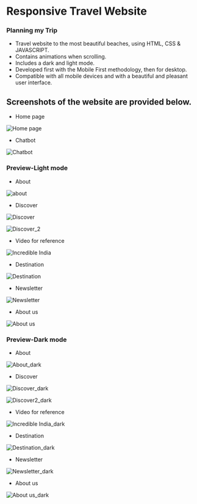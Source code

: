 # Responsive Travel Website 
###  Planning my Trip 

- Travel website to the most beautiful beaches, using HTML, CSS & JAVASCRIPT.
- Contains animations when scrolling.
- Includes a dark and light mode.
- Developed first with the Mobile First methodology, then for desktop.
- Compatible with all mobile devices and with a beautiful and pleasant user interface.
## Screenshots of the website are provided below.
- Home page

![Home page](https://user-images.githubusercontent.com/44429049/175069472-f817adcc-1c57-45de-bd5c-6f12866099de.jpeg)

- Chatbot

![Chatbot](https://user-images.githubusercontent.com/44429049/175069846-020d5e3e-f9c7-4ee0-a543-c86c75a0b48c.jpeg)
### Preview-Light mode

- About

![about](https://user-images.githubusercontent.com/44429049/175070650-67f002b8-bcfb-4b20-a602-2f30cad48025.jpeg)

- Discover

![Discover](https://user-images.githubusercontent.com/44429049/175070947-d5f8e1a8-20de-4190-9f68-2a827cd9b9a2.jpeg)

![Discover_2](https://user-images.githubusercontent.com/44429049/175071465-aedbf127-80da-45c7-b8af-8c163760268d.jpeg)

- Video for reference 

![Incredible India](https://user-images.githubusercontent.com/44429049/175072042-00074587-8585-4de6-ac7b-5b4d8e6b1ff3.jpeg)

- Destination

![Destination](https://user-images.githubusercontent.com/44429049/175072216-cd5807a2-65bd-44b8-bc4d-c6e17d524a9e.jpeg)

- Newsletter

![Newsletter](https://user-images.githubusercontent.com/44429049/175072344-d0c0f5f3-4f59-4d9a-9c0b-ac3050c52da6.jpeg)

- About us

![About us](https://user-images.githubusercontent.com/44429049/175072556-c2ebe2ed-0b86-4108-a64f-ed1eb4cd5c01.jpeg)
### Preview-Dark mode

- About

![About_dark](https://user-images.githubusercontent.com/44429049/175072769-c3c1f6ff-0be6-4de6-af9d-a375a5130ad2.jpeg)

- Discover

![Discover_dark](https://user-images.githubusercontent.com/44429049/175073336-dedc2035-33ee-490c-ba88-28759ea4c7cd.jpeg)

![Discover2_dark](https://user-images.githubusercontent.com/44429049/175073394-448fa773-8bd0-4933-abc0-0d68a9611b29.jpeg)

- Video for reference

![Incredible India_dark](https://user-images.githubusercontent.com/44429049/175073472-29e96ab6-eb5f-4b52-849e-76e629e6fd50.jpeg)

- Destination

![Destination_dark](https://user-images.githubusercontent.com/44429049/175073537-fb158661-5267-40b0-8cd4-dcc3bc476b6e.jpeg)

- Newsletter

![Newsletter_dark](https://user-images.githubusercontent.com/44429049/175073604-a9696505-7730-4577-90ed-6b215df90541.jpeg)

- About us

![About us_dark](https://user-images.githubusercontent.com/44429049/175073656-36732153-436e-4f9a-b4b2-949d47b553a1.jpeg)
